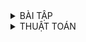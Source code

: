 
<details><summary>BÀI TẬP</summary>
</p>
### Bài tập 1: ATM&Banking

![image](https://github.com/NguyenNgocQuyen29/AdvanceC/assets/124705679/a0f7af54-c437-4163-aa62-77548525a338)

***=> Chú ý từ bài 1:***
+ Muốn lấy tên mà không nhận dấu cách thì dùng getline (ví dụ: cin.getline(name,40).
+ Khi đặc system"cls" trên đầu mỗi vòng lặp do while nếu như các hàm không xuất hiện thì có thể thêm system"pause".
+ 
</p>

</details>

<details><summary>THUẬT TOÁN</summary>
</p>
  
## Bài toán tìm kiếm
Một số cấu trúc dữ liệu điển hình:
- Danh sách(List).
- Ngắn xếp(Stack).
- Hàng đợi (Queue).
- Danh sách liên kết (Linked List).
- Cấu trúc nhiều chiều(Ma trận).
- Đống (Heap)
- Hàng đợi ưu tiên (Priority Queue).
- Bảng băm (Hash)
- Tập hợp (Set).
- Từ điển (Dictionary)
- Đồ thị (Graph)
- Cây (Tree).

## Bài 1: Thuật toán tìm kiếm Tuần Tự (Linear Search)
## Bài 2: Thuật toán tìm kiếm Nhảy (Jump Search)
## Bài 3: Thuật toán tìm kiếm Nhị  (Linear Search)
## Bài 4: Thuật toán sắp xếp chèn (Insertion Sort)
## Bài 5: Thuật toán sắp xếp chọn (Selection Sort)
## Bài 6: Thuật toán sắp xếp nổi bọt (Bubble Sort)
## Bài 7: Thuật toán tự nhiên (Brute Force)
## Bài 8: Thuât toán tìm dãy con liên tục có tổng lớn nhất 


</p>

</details>
